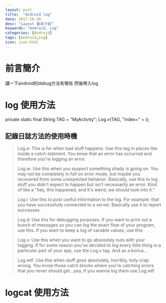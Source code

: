 ```yaml
---
layout: post
title:  "Android log"
date: 2017-10-20
desc: "Layout 基本介紹"
keywords: "Android, Log"
categories: [Android]
tags: [Android,Log]
icon: icon-html
---
```


# 前言簡介

講一下android的debug方法有哪些 然後帶入log

# log 使用方法

private static final String TAG = "MyActivity";
Log.v(TAG, "index=" + i);

## 記錄日誌方法的使用時機

> Log.e: This is for when bad stuff happens. Use this tag in places like inside a catch statment. You know that an error has occurred and therefore you're logging an error.
>
> Log.w: Use this when you suspect something shady is going on. You may not be completely in full on error mode, but maybe you recovered from some unexpected behavior. Basically, use this to log stuff you didn't expect to happen but isn't necessarily an error. Kind of like a "hey, this happened, and it's weird, we should look into it."
>
> Log.i: Use this to post useful information to the log. For example: that you have successfully connected to a server. Basically use it to report successes.
>
> Log.d: Use this for debugging purposes. If you want to print out a bunch of messages so you can log the exact flow of your program, use this. If you want to keep a log of variable values, use this.
>
> Log.v: Use this when you want to go absolutely nuts with your logging. If for some reason you've decided to log every little thing in a particular part of your app, use the Log.v tag.
And as a bonus...
>
> Log.wtf: Use this when stuff goes absolutely, horribly, holy-crap wrong. You know those catch blocks where you're catching errors that you never should get...yea, if you wanna log them use Log.wtf


# logcat 使用方法